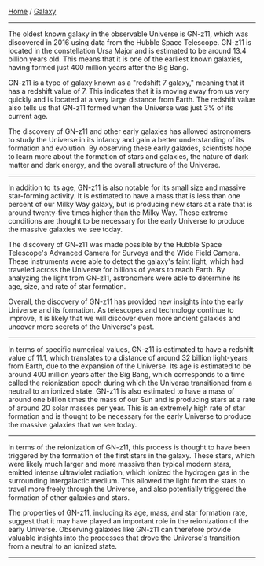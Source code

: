 [Home](/README.md) / [Galaxy](/assets/docs/universe/space/galaxies/readme.md)     

---    

The oldest known galaxy in the observable Universe is GN-z11, which was discovered in 2016 using data from the Hubble Space Telescope. GN-z11 is located in the constellation Ursa Major and is estimated to be around 13.4 billion years old. This means that it is one of the earliest known galaxies, having formed just 400 million years after the Big Bang.

GN-z11 is a type of galaxy known as a "redshift 7 galaxy," meaning that it has a redshift value of 7. This indicates that it is moving away from us very quickly and is located at a very large distance from Earth. The redshift value also tells us that GN-z11 formed when the Universe was just 3% of its current age.

The discovery of GN-z11 and other early galaxies has allowed astronomers to study the Universe in its infancy and gain a better understanding of its formation and evolution. By observing these early galaxies, scientists hope to learn more about the formation of stars and galaxies, the nature of dark matter and dark energy, and the overall structure of the Universe.

---

In addition to its age, GN-z11 is also notable for its small size and massive star-forming activity. It is estimated to have a mass that is less than one percent of our Milky Way galaxy, but is producing new stars at a rate that is around twenty-five times higher than the Milky Way. These extreme conditions are thought to be necessary for the early Universe to produce the massive galaxies we see today.

The discovery of GN-z11 was made possible by the Hubble Space Telescope's Advanced Camera for Surveys and the Wide Field Camera. These instruments were able to detect the galaxy's faint light, which had traveled across the Universe for billions of years to reach Earth. By analyzing the light from GN-z11, astronomers were able to determine its age, size, and rate of star formation.

Overall, the discovery of GN-z11 has provided new insights into the early Universe and its formation. As telescopes and technology continue to improve, it is likely that we will discover even more ancient galaxies and uncover more secrets of the Universe's past.

---  

In terms of specific numerical values, GN-z11 is estimated to have a redshift value of 11.1, which translates to a distance of around 32 billion light-years from Earth, due to the expansion of the Universe. Its age is estimated to be around 400 million years after the Big Bang, which corresponds to a time called the reionization epoch during which the Universe transitioned from a neutral to an ionized state. GN-z11 is also estimated to have a mass of around one billion times the mass of our Sun and is producing stars at a rate of around 20 solar masses per year. This is an extremely high rate of star formation and is thought to be necessary for the early Universe to produce the massive galaxies that we see today.

---

In terms of the reionization of GN-z11, this process is thought to have been triggered by the formation of the first stars in the galaxy. These stars, which were likely much larger and more massive than typical modern stars, emitted intense ultraviolet radiation, which ionized the hydrogen gas in the surrounding intergalactic medium. This allowed the light from the stars to travel more freely through the Universe, and also potentially triggered the formation of other galaxies and stars.

The properties of GN-z11, including its age, mass, and star formation rate, suggest that it may have played an important role in the reionization of the early Universe. Observing galaxies like GN-z11 can therefore provide valuable insights into the processes that drove the Universe's transition from a neutral to an ionized state.

---

